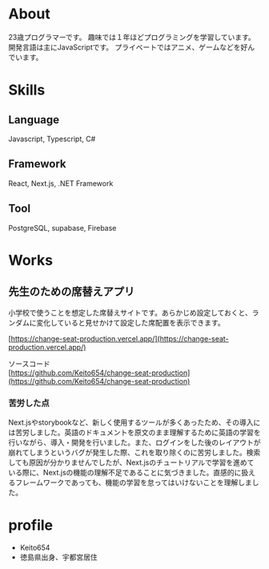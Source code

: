 # About

23歳プログラマーです。
趣味では１年ほどプログラミングを学習しています。開発言語は主にJavaScriptです。
プライベートではアニメ、ゲームなどを好んでいます。

# Skills
## Language
Javascript, Typescript, C#  

## Framework
React, Next.js, .NET Framework

## Tool
PostgreSQL, supabase, Firebase  

# Works
## 先生のための席替えアプリ
小学校で使うことを想定した席替えサイトです。あらかじめ設定しておくと、ランダムに変化していると見せかけて設定した席配置を表示できます。　

[https://change-seat-production.vercel.app/](https://change-seat-production.vercel.app/)

ソースコード  
[https://github.com/Keito654/change-seat-production](https://github.com/Keito654/change-seat-production)

### 苦労した点　　
Next.jsやstorybookなど、新しく使用するツールが多くあったため、その導入には苦労しました。英語のドキュメントを原文のまま理解するために英語の学習を行いながら、導入・開発を行いました。また、ログインをした後のレイアウトが崩れてしまうというバグが発生した際、これを取り除くのに苦労しました。検索しても原因が分かりませんでしたが、Next.jsのチュートリアルで学習を進めている際に、Next.jsの機能の理解不足であることに気づきました。直感的に扱えるフレームワークであっても、機能の学習を怠ってはいけないことを理解しました。


# profile
- Keito654
- 徳島県出身、宇都宮居住
